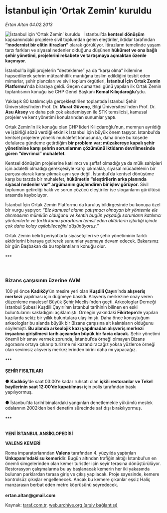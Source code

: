 # İstanbul için ‘Ortak Zemin’ kuruldu

*Ertan Altan 04.02.2013*

<div class="yazi"><img align="left" alt="İstanbul için ‘Ortak Zemin’ kuruldu" border="0" src="http://www.taraf.com.tr/fotoraflar/makaleler/istanbul-icin-ortak-zemin-kuruldu_5555_orijinal.jpg" style="border-right-width:10px; border-color:#FFFFFF"/><p>İstanbul’da <b>kentsel dönüşüm</b> kapsamındaki projelere sivil toplumdan gelen eleştiriler, iktidar tarafından <b>“modernist bir elitin itirazları”</b> olarak görülüyor. İtirazların temelinde yaşam tarzı farkları ve siyasal nedenler olduğunu düşünen <b>hükümet ve ona bağlı şehir yönetimi, projelerini rekabete ve tartışmaya açmaktan özenle kaçınıyor</b>.</p>
<p>İstanbul’la ilgili projelerin “destekleme” ya da “karşı olma” ikilemine hapsedilerek şehrin müteahhitlik mantığına teslim edildiğini tesbit eden mimarlar, şehir plancıları ve sivil toplum örgütleri, <b>İstanbul İçin</b> <b>Ortak Zemin Platformu</b>’nda biraraya geldi. Geçen cumartesi günü yapılan ilk Ortak Zemin toplantısının konuğu ise CHP Genel Başkanı <b>Kemal Kılıçdaroğlu</b>’ydu.</p>
<p>Yaklaşık 80 katılımcıyla gerçekleştirilen toplantıda İstanbul Şehir Üniversitesi’nden Prof. Dr. <b>Murat Güvenç</b>, Bilgi Üniversitesi’nden Prof. Dr. <b>Asu Aksoy</b> ve daha pek çok akademisyen ile STK temsilcisi, kamusal projeler ve kent yönetimi konularından sunumlar yaptı. </p>
<p>Ortak Zemin’in ilk konuğu olan CHP lideri Kılıçdaroğlu’nun, memnun ayrıldığı ve işbirliği sözü verdiği etkinlik İstanbul için büyük önem taşıyor. İstanbul’da kentsel projelere yönelik muhalefet konusunda, daha önce bu köşede defalarca gündeme getirdiğim <b>bir problem var;</b><b> </b><b>müzakereye kapalı şehir yönetimine karşı şehrin sorunlarının çözümünü iktidarın devrilmesinde gören “devrimci” muhalefet</b>. </p>
<p>Kentsel dönüşüm projelerine katılımcı ve şeffaf olmadığı ya da mülk sahipleri için adaletli olmadığı gerekçesiyle karşı çıkmakla, siyasal mücadelenin bir parçası olarak karşı çıkmak aynı şey değil. İstanbul’da kentsel dönüşüme karşı bu tarzda bir muhalefet, <b>hükümetin “eleştirilerin arka planında siyasal nedenler var” argümanını güçlendiren bir işlev görüyor</b>. Sivil toplumun getirdiği haklı ve sorun çözücü eleştiriler ise sloganların gürültüsü arasında kayboluyor. </p>
<p>İstanbul İçin Ortak Zemin Platformu da kuruluş bildirgesinde bu konuya özel bir vurgu yapıyor: <i>“Biz kamusal alanın çatışmacı olmayan bir yöntemle ele alınmasının mümkün olduğunu ve kentin bugün yaşadığı sorunların katılımcı yöntemlerle ve farklı kamu yararlarını temsil eden aktörlerin işbirliği içinde çok daha kolay aşılabileceğini düşünüyoruz.”</i> </p>
<p>Ortak Zemin belirli periyotlarla siyasetçileri ve şehir yönetiminin farklı aktörlerini biraraya getirerek sunumlar yapmaya devam edecek. Bakarsınız bir gün Başbakan da bu toplantıların konuğu olur.<br/><br/>***<br/><br/> <br/></p>
<h3>Bizans çarşısının üzerine AVM</h3>
<p>100 yıl önce <b>Kadıköy</b>’ün mesire yeri olan <b>Kuşdili Çayırı</b>’nda <b>alışveriş merkezi</b> yapılması için düğmeye basıldı. Alışveriş merkezine onay veren düzenleme maalesef Büyük Şehir Meclisi’nden geçti.<b> </b>Arkeologlar Derneği İstanbul Şubesi Kuşdili Çayırı’nın İstanbul tarihinin bilinen en eski buluntularını sakladığını açıklamıştı. Örneğin yakındaki <b>Fikirtepe</b>’de yapılan kazılarda sekiz bir yıllık buluntulara ulaşılmıştı. Daha önce konuştuğum arkeologlar bu alanda büyük bir Bizans çarşısına ait kalıntıların olduğunu söylemişti. <b>Bu alanda arkeolojik kazı yapılmadan alışveriş merkezi inşaatına girişilmesi tarih açısından büyük bir facia olacak.</b> Şehir yönetimi önemli bir sınav vermek zorunda, İstanbul’da örneği olmayan Bizans agorasını ortaya çıkarıp turizme mi kazandıracağız yoksa yüzlerce örneği olan sevimsiz alışveriş merkezlerinden birini daha mı yapacağız.<br/><br/>***<br/><br/><b>ŞEHİR FISILTILARI<br/><br/></b>● <b>Kadıköy</b>’de saat 03:00’e kadar ruhsatı olan <b>içkili restoranlar ve Tekel bayilerinin saat 12:00’de kapatılması</b> için polis tarafından baskı yapılıyormuş.<br/><br/>● İstanbul’da tarihî binalardaki yangınları denetlemekle yükümlü meslek odalarının 2002’den beri denetim sürecinde saf dışı bırakılıyormuş.<br/><br/>***</p>
<p><b><br/>YENİ İSTANBUL ANSİKLOPEDİSİ</b></p>
<p><b>VALENS KEMERİ</b></p>
<p>Roma imparatorlarından <b>Valens</b> tarafından 4. yüzyılda yaptırılan <b>Unkapanı’ndaki su kemeri</b>dir. Bugün altından trafiğin aktığı İstanbul’un en önemli simgelerinden olan kemer turistler için seyir terasına dönüştürülüyor. Restorasyon çalışmalarına bu ay başlanacak kemerin her iki yakasında bulunan parklardan terasa giriş ve çıkış yapılacak. Proje sayesinde, kemere kontrolsüz çıkışlar engellenecek. Ancak bu kemere çıkanlar eşsiz Haliç manzarasın berbat eden metro köprüsünü seyredecek. <br/><br/><strong>ertan.altan@gmail.com</strong></p>
</div>

Kaynak: [taraf.com.tr](http://www.taraf.com.tr/ertan-altan/makale-istanbul-icin-ortak-zemin-kuruldu.htm), [web.archive.org (arşiv bağlantısı)](http://web.archive.org/web/20131107071105/http://www.taraf.com.tr/ertan-altan/makale-istanbul-icin-ortak-zemin-kuruldu.htm)
